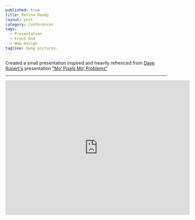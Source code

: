 ```yaml
---
published: true
title: Retina Ready
layout: post
category: Conferences
tags: 
  - Presentation
  - Front End
  - Web Design
tagline: Dang pictures.
---
```


Created a small presentation inspired and heavily refrenced from [Dave Rupert's](http://daverupert.com/) presentation ["Mo‘ Pixels Mo‘ Problems"](https://speakerdeck.com/davatron5000/mo-pixels-mo-problems)
- - - 
<iframe src="http://slid.es/bassettsj/retina-ready/embed" width="576" height="420" scrolling="no" frameborder="0" webkitallowfullscreen mozallowfullscreen allowfullscreen></iframe>
